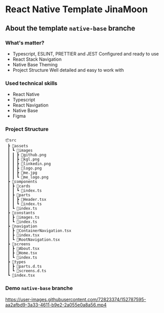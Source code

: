 # React Native Template JinaMoon

## About the template `native-base` branche

### What's matter?

- Typescript, ESLINT, PRETTIER and JEST Configured and ready to use
- React Stack Navigation
- Native Base Theming
- Project Structure Well detailed and easy to work with

### Used technical skills

- React Native
- Typescript
- React Navigation
- Native Base
- Figma

### Project Structure

```
📦src
 ┣ 📂assets
 ┃ ┗ 📂images
 ┃ ┃ ┣ 📜github.png
 ┃ ┃ ┣ 📜kgl.png
 ┃ ┃ ┣ 📜linkedin.png
 ┃ ┃ ┣ 📜logo.png
 ┃ ┃ ┣ 📜me.jpg
 ┃ ┃ ┗ 📜me_logo.png
 ┣ 📂components
 ┃ ┣ 📂cards
 ┃ ┃ ┗ 📂index.ts
 ┃ ┣ 📂parts
 ┃ ┃ ┣ 📜Header.tsx
 ┃ ┃ ┗ 📜index.ts
 ┃ ┗ 📜index.ts
 ┣ 📂constants
 ┃ ┣ 📜images.ts
 ┃ ┗ 📜index.ts
 ┣ 📂navigation
 ┃ ┣ 📜ContainerNavigation.tsx
 ┃ ┣ 📜index.tsx
 ┃ ┗ 📜RootNavigation.tsx
 ┣ 📂screens
 ┃ ┣ 📜About.tsx
 ┃ ┣ 📜Home.tsx
 ┃ ┗ 📜index.ts
 ┣ 📂types
 ┃ ┣ 📜parts.d.ts
 ┃ ┗ 📜screens.d.ts
 ┗ 📜index.tsx
```
### Demo `native-base` branche

https://user-images.githubusercontent.com/72823374/152787595-aa2afbd9-3a33-4611-b9e2-2a055e0a8a56.mp4




